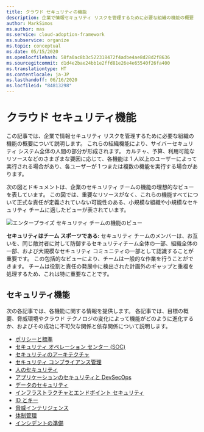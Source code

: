 ```yaml
---
title: クラウド セキュリティの機能
description: 企業で情報セキュリティ リスクを管理するために必要な組織の機能の概要
author: MarkSimos
ms.author: mas
ms.service: cloud-adoption-framework
ms.subservice: organize
ms.topic: conceptual
ms.date: 05/15/2020
ms.openlocfilehash: 58fa0ac8b3c522318472f4adbe4ae8d28d2f8636
ms.sourcegitcommit: d1d4e2bae24bb1e2ffd81e26e4e65540f26fa400
ms.translationtype: HT
ms.contentlocale: ja-JP
ms.lasthandoff: 06/16/2020
ms.locfileid: "84813298"
---
```

<!-- cSpell:ignore MarkSimos -->

# <a name="cloud-security-functions"></a>クラウド セキュリティ機能

この記事では、企業で情報セキュリティ リスクを管理するために必要な組織の機能の概要について説明します。 これらの組織機能により、サイバーセキュリティ システム全体の人間の部分が形成されます。 カルチャ、予算、利用可能なリソースなどのさまざまな要因に応じて、各機能は 1 人以上のユーザーによって実行される場合があり、各ユーザーが 1 つまたは複数の機能を実行する場合があります。

次の図とドキュメントは、企業のセキュリティ チームの機能の理想的なビューを表しています。 この図では、重要なリソースがなく、これらの機能すべてについて正式な責任が定義されていない可能性のある、小規模な組織や小規模なセキュリティ チームに適したビューが表されています。

![エンタープライズ セキュリティ チームの機能のビュー](../_images/security/enterprise-security-team.png)

**セキュリティはチーム スポーツである:** セキュリティ チームのメンバーは、お互いを、同じ敵対者に対して防御するセキュリティチーム全体の一部、組織全体の一部、および大規模なセキュリティ コミュニティの一部として認識することが重要です。 この包括的なビューにより、チームは一般的な作業を行うことができます。 チームは役割と責任の発展中に検出された計画外のギャップと重複を処理するため、これは特に重要なことです。

## <a name="security-functions"></a>セキュリティ機能

次の各記事では、各機能に関する情報を提供します。 各記事では、目標の概要、脅威環境やクラウド テクノロジの変化によって機能がどのように進化するか、およびその成功に不可欠な関係と依存関係について説明します。

- [ポリシーと標準](./cloud-security-policy-standards.md)
- [セキュリティ オペレーション センター (SOC)](./cloud-security-operations-center.md)
- [セキュリティのアーキテクチャ](./cloud-security-architecture.md)
- [セキュリティ コンプライアンス管理](./cloud-security-compliance-management.md)
- [人のセキュリティ](./cloud-security-people.md)
- [アプリケーションのセキュリティと DevSecOps](./cloud-security-application-security-devsecops.md)
- [データのセキュリティ](./cloud-security-data-security.md)
- [インフラストラクチャとエンドポイント セキュリティ](./cloud-security-infrastructure-endpoint.md)
- [ID とキー](./cloud-security-identity-keys.md)
- [脅威インテリジェンス](./cloud-security-threat-intelligence.md)
- [体制管理](./cloud-security-posture-management.md)
- [インシデントの準備](./cloud-security-incident-preparation.md)
